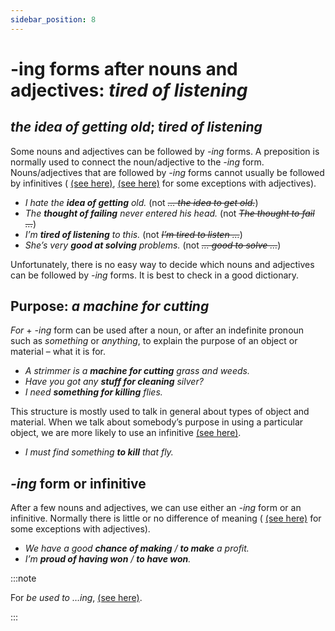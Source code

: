 ```yaml
---
sidebar_position: 8
---
```


# -ing forms after nouns and adjectives: *tired of listening*

## *the idea of getting old*; *tired of listening*

Some nouns and adjectives can be followed by *\-ing* forms. A preposition is normally used to connect the noun/adjective to the *\-ing* form. Nouns/adjectives that are followed by *\-ing* forms cannot usually be followed by infinitives ( [(see here)](./infinitives-or-ing-forms-both-possible-with-different-uses#attempt-intend-continue-cant-bear-be-accustomed-to-be-committed-to), [(see here)](./infinitives-or-ing-forms-both-possible-with-different-uses#afraid) for some exceptions with adjectives).

- *I hate the **idea of getting** old.* (not *~~… the idea to get old.~~*)
- *The **thought of failing** never entered his head.* (not *~~The thought to fail …~~*)
- *I’m **tired of listening** to this.* (not *~~I’m tired to listen …~~*)
- *She’s very **good at solving** problems.* (not *~~… good to solve …~~*)

Unfortunately, there is no easy way to decide which nouns and adjectives can be followed by *\-ing* forms. It is best to check in a good dictionary.

## Purpose: *a machine for cutting*

*For* + *\-ing* form can be used after a noun, or after an indefinite pronoun such as *something* or *anything*, to explain the purpose of an object or material – what it is for.

- *A strimmer is a **machine for cutting** grass and weeds.*
- *Have you got any **stuff for cleaning** silver?*
- *I need **something for killing** flies.*

This structure is mostly used to talk in general about types of object and material. When we talk about somebody’s purpose in using a particular object, we are more likely to use an infinitive [(see here)](./../../vocabulary/word-problems-from-a-to-z/for-purpose-and-cause#the-purposes-of-things--ing-forms-and-infinitives).

- *I must find something **to kill** that fly.*

## *-ing* form or infinitive

After a few nouns and adjectives, we can use either an *\-ing* form or an infinitive. Normally there is little or no difference of meaning ( [(see here)](./infinitives-or-ing-forms-both-possible-with-different-uses#afraid) for some exceptions with adjectives).

- *We have a good **chance of making** / **to make** a profit.*
- *I’m **proud of having won** / **to have won**.*

:::note

For *be used to …ing*, [(see here)](./../../vocabulary/word-problems-from-a-to-z/be-used-to).

:::
